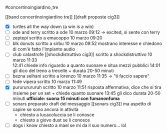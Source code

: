 #concertinoingiardino_tre

[[band concertinoingiardino tre]]
[[draft proposte cig3]]

- [x] turtles all the way down (a win is a win)
- [ ] ode and terry
    scritto a ode 10 marzo 09:12 -> excited, si sente con terry
- [ ] zeptepi
    scritto a emacoppo 10 marzo 09:20
- [ ] blk donuts
    scritto a sirbu 10 marzo 09:52
    mostrano interesse e chiedono di com'è fatto l'impianto audio
- [ ] club catastrofe
	[[shockdistruttivo cig3]]
    scritto a shockdistruttivo 10 marzo 11:33  
    12:41 chiede info riguardo a quanto suonare e situa mezzi pubblici
    14:01 gli dico del treno a trecelle + durata 20-50 minuti
- [ ] bezna selhani
    scritto a lorenzo 10 marzo 11:35 -> "ti faccio sapere"
- [ ] fede vipera
    scritto 10 marzo 11:49
- [x] purururururuh
    scritto 10 marzo 11:51
    risposta affermativa, dice che si tira insieme per un set + chiede quanto suonare
    13:45 gli dico durata 20-50 minuti
	**ufficiale: suona 15 minuti con fumanonfuma**
- [ ] sonars
    preparato draft del messaggio [[sonars cig3]] ma aspetto di capire se sono ancora in attività
    * chiesto a lucacoluccia se li conosce
    * chiesto a giovo dust se li conosce
- [ ] dogs i know
    chiesto a mael se mi da il suo numero... lol